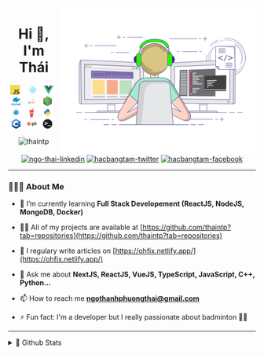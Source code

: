 <img align="right" alt="GIF" src="https://raw.githubusercontent.com/devSouvik/devSouvik/master/gif3.gif" width="400"/>

<h1 align="center">Hi 👋, I'm Thái</h1>

<p align="center">
<img height="20" src="https://raw.githubusercontent.com/github/explore/80688e429a7d4ef2fca1e82350fe8e3517d3494d/topics/javascript/javascript.png"/> &nbsp;&nbsp;
<img height="20" src="https://raw.githubusercontent.com/github/explore/80688e429a7d4ef2fca1e82350fe8e3517d3494d/topics/react/react.png"/>&nbsp;&nbsp;
<img height="20" src="https://raw.githubusercontent.com/github/explore/80688e429a7d4ef2fca1e82350fe8e3517d3494d/topics/vue/vue.png"/>&nbsp;&nbsp;
  <img height="20" src="https://raw.githubusercontent.com/github/explore/80688e429a7d4ef2fca1e82350fe8e3517d3494d/topics/docker/docker.png"/>&nbsp;&nbsp;
  <img height="20" src="https://raw.githubusercontent.com/github/explore/80688e429a7d4ef2fca1e82350fe8e3517d3494d/topics/mysql/mysql.png"/>&nbsp;&nbsp;
<img height="20" src="https://raw.githubusercontent.com/github/explore/80688e429a7d4ef2fca1e82350fe8e3517d3494d/topics/nodejs/nodejs.png"/>&nbsp;&nbsp;
  <img height="20" src="https://raw.githubusercontent.com/github/explore/80688e429a7d4ef2fca1e82350fe8e3517d3494d/topics/webpack/webpack.png"/>&nbsp;&nbsp;
  <img height="20" src="https://raw.githubusercontent.com/github/explore/80688e429a7d4ef2fca1e82350fe8e3517d3494d/topics/gulp/gulp.png"/>&nbsp;&nbsp;
<img height="20" src="https://raw.githubusercontent.com/github/explore/80688e429a7d4ef2fca1e82350fe8e3517d3494d/topics/python/python.png"/>&nbsp;&nbsp;
<img height="20" src="https://raw.githubusercontent.com/github/explore/80688e429a7d4ef2fca1e82350fe8e3517d3494d/topics/cpp/cpp.png"/>&nbsp;&nbsp;
<img height="20" src="https://raw.githubusercontent.com/github/explore/80688e429a7d4ef2fca1e82350fe8e3517d3494d/topics/git/git.png"/>&nbsp;&nbsp;
<img height="20" src="https://raw.githubusercontent.com/github/explore/80688e429a7d4ef2fca1e82350fe8e3517d3494d/topics/terminal/terminal.png"/>&nbsp;&nbsp;
</p>

<p align="center">
<img src="https://komarev.com/ghpvc/?username=thaintp&color=blueviolet" alt="thaintp" /><br>
<a href="https://linkedin.com/in/ngo-thai" target="blank"><img align="center" src="https://cdn.jsdelivr.net/npm/simple-icons@3.0.1/icons/linkedin.svg" alt="ngo-thai-linkedin" height="30" width="30" /></a>
<a href="https://twitter.com/hacbangtam" target="blank"><img align="center" src="https://cdn.jsdelivr.net/npm/simple-icons@3.0.1/icons/twitter.svg" alt="hacbangtam-twitter" height="30" width="30" /></a>
<a href="https://facebook.com/hacbangtam" target="blank"><img align="center" src="https://cdn.jsdelivr.net/npm/simple-icons@3.0.1/icons/facebook.svg" alt="hacbangtam-facebook" height="30" width="30" /></a>
  <hr/>
<h3> 👨🏻‍💻 About Me </h3>

</p>

- 🌱 I’m currently learning **Full Stack Developement (ReactJS, NodeJS, MongoDB, Docker)**

- 👨‍💻 All of my projects are available at [https://github.com/thaintp?tab=repositories](https://github.com/thaintp?tab=repositories)

- 📝 I regulary write articles on [https://ohfix.netlify.app/](https://ohfix.netlify.app/)

- 💬 Ask me about **NextJS, ReactJS, VueJS, TypeScript, JavaScript, C++, Python...**

- 📫 How to reach me **ngothanhphuongthai@gmail.com**

- ⚡ Fun fact: I'm a developer but I really passionate about badminton 🏸🏸
<hr>
<details>
  <summary>🎉 Github Stats</summary>

  <img align="left" alt="codeSTACKr's Github Stats" src="https://github-readme-stats.vercel.app/api?username=thaintp&count_private=true&show_icons=true&hide_border=true" />
  <br />

</details>
